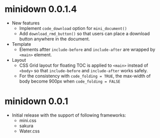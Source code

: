 # minidown 0.0.1.4

* New features
  * Implement `code_download` option for `mini_document()`
  * Add `download_rmd_button()` so that users can place a download button anywhere
    in the document.
* Template
  * Elements aftter `include-before` and `include-after` are wrapped by `<main>`
    element.
* Layout
  * CSS Grid layout for floating TOC is applied to `<main>` instead of `<body>`
    so that `include-before` and `include-after` works safely.
  * For the consistency with `code_folding = TRUE`,
    the max-width of body become 900px when `code_folding = FALSE`

# minidown 0.0.1

* Initial release with the support of following frameworks:
  * mini.css
  * sakura
  * Water.css
